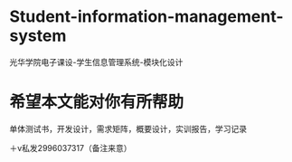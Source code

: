 # Student-information-management-system
光华学院电子课设-学生信息管理系统-模块化设计

# 希望本文能对你有所帮助
单体测试书，开发设计，需求矩阵，概要设计，实训报告，学习记录

＋v私发2996037317（备注来意）
